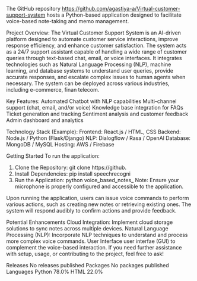 The GitHub repository https://github.com/agastiya-a/Virtual-customer-support-system  hosts a Python-based application designed to facilitate voice-based note-taking and memo management.

Project Overview:
The Virtual Customer Support System is an Al-driven platform designed to automate customer service interactions, improve response efficiency, and enhance customer satisfaction. The system acts as a 24/7 support assistant capable of handling a wide range of customer queries through text-based chat, email, or voice interfaces.
It integrates technologies such as Natural Language Processing (NLP), machine learning, and database systems to understand user queries, provide accurate responses, and escalate complex issues to human agents when necessary. The system can be deployed across various industries, including e-commerce, finan telecom.

Key Features:
Automated Chatbot with NLP capabilities
Multi-channel support (chat, email, and/or voice)
Knowledge base integration for FAQs
Ticket generation and tracking
Sentiment analysis and customer feedback
Admin dashboard and analytics

Technology Stack (Example):
Frontend: React.js / HTML, CSS
Backend: Node.js / Python (Flask/Django)
NLP: Dialogflow / Rasa / OpenAl
Database: MongoDB / MySQL
Hosting: AWS / Firebase

Getting Started
To run the application:
1. Clone the Repository:
git clone https://github.
2. Install Dependencies:
pip install speechrecogni
3. Run the Application:
python voice_based_notes_
Note: Ensure your microphone is properly configured and accessible to the application.

Upon running the application, users can issue voice commands to perform various actions, such as creating new notes or retrieving existing ones. The system will respond audibly to confirm actions and provide feedback.

Potential Enhancements
Cloud Integration: Implement cloud
storage solutions to sync notes across multiple devices.
Natural Language Processing (NLP): Incorporate NLP techniques to understand and process more complex voice commands.
User Interface
user interfae (GUI) to complement the voice-based interaction.
If you need further assistance with setup, usage, or contributing to the project, feel free to ask!

Releases
No releases published
Packages
No packages published
Languages
Python 78.0%
HTML 22.0%
